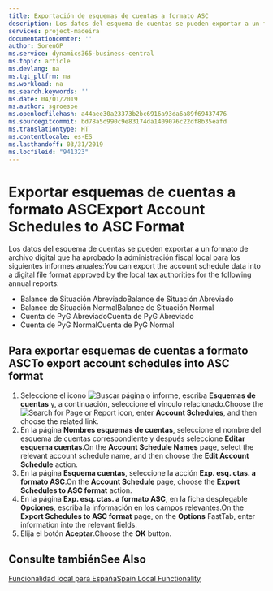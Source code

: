 ```yaml
---
title: Exportación de esquemas de cuentas a formato ASC
description: Los datos del esquema de cuentas se pueden exportar a un formato de archivo digital que ha aprobado la administración fiscal local para algunos informes.
services: project-madeira
documentationcenter: ''
author: SorenGP
ms.service: dynamics365-business-central
ms.topic: article
ms.devlang: na
ms.tgt_pltfrm: na
ms.workload: na
ms.search.keywords: ''
ms.date: 04/01/2019
ms.author: sgroespe
ms.openlocfilehash: a44aee30a23373b2bc6916a93da6a89f69437476
ms.sourcegitcommit: bd78a5d990c9e83174da1409076c22df8b35eafd
ms.translationtype: HT
ms.contentlocale: es-ES
ms.lasthandoff: 03/31/2019
ms.locfileid: "941323"
---
```

# <a name="export-account-schedules-to-asc-format"></a><span data-ttu-id="e81ed-103">Exportar esquemas de cuentas a formato ASC</span><span class="sxs-lookup"><span data-stu-id="e81ed-103">Export Account Schedules to ASC Format</span></span>
<span data-ttu-id="e81ed-104">Los datos del esquema de cuentas se pueden exportar a un formato de archivo digital que ha aprobado la administración fiscal local para los siguientes informes anuales:</span><span class="sxs-lookup"><span data-stu-id="e81ed-104">You can export the account schedule data into a digital file format approved by the local tax authorities for the following annual reports:</span></span>  

- <span data-ttu-id="e81ed-105">Balance de Situación Abreviado</span><span class="sxs-lookup"><span data-stu-id="e81ed-105">Balance de Situación Abreviado</span></span>  
- <span data-ttu-id="e81ed-106">Balance de Situación Normal</span><span class="sxs-lookup"><span data-stu-id="e81ed-106">Balance de Situación Normal</span></span>  
- <span data-ttu-id="e81ed-107">Cuenta de PyG Abreviado</span><span class="sxs-lookup"><span data-stu-id="e81ed-107">Cuenta de PyG Abreviado</span></span>  
- <span data-ttu-id="e81ed-108">Cuenta de PyG Normal</span><span class="sxs-lookup"><span data-stu-id="e81ed-108">Cuenta de PyG Normal</span></span>  

## <a name="to-export-account-schedules-into-asc-format"></a><span data-ttu-id="e81ed-109">Para exportar esquemas de cuentas a formato ASC</span><span class="sxs-lookup"><span data-stu-id="e81ed-109">To export account schedules into ASC format</span></span>  

1.  <span data-ttu-id="e81ed-110">Seleccione el icono ![Buscar página o informe](../../media/ui-search/search_small.png "icono Buscar página o informe"), escriba **Esquemas de cuentas** y, a continuación, seleccione el vínculo relacionado.</span><span class="sxs-lookup"><span data-stu-id="e81ed-110">Choose the ![Search for Page or Report](../../media/ui-search/search_small.png "Search for Page or Report icon") icon, enter **Account Schedules**, and then choose the related link.</span></span>  
2.  <span data-ttu-id="e81ed-111">En la página **Nombres esquemas de cuentas**, seleccione el nombre del esquema de cuentas correspondiente y después seleccione **Editar esquema cuentas**.</span><span class="sxs-lookup"><span data-stu-id="e81ed-111">On the **Account Schedule Names** page, select the relevant account schedule name, and then choose the **Edit Account Schedule** action.</span></span>  
3.  <span data-ttu-id="e81ed-112">En la página **Esquema cuentas**, seleccione la acción **Exp. esq. ctas. a formato ASC**.</span><span class="sxs-lookup"><span data-stu-id="e81ed-112">On the **Account Schedule** page, choose the **Export Schedules to ASC format** action.</span></span>  
4.  <span data-ttu-id="e81ed-113">En la página **Exp. esq. ctas. a formato ASC**, en la ficha desplegable **Opciones**, escriba la información en los campos relevantes.</span><span class="sxs-lookup"><span data-stu-id="e81ed-113">On the **Export Schedules to ASC format** page, on the **Options** FastTab, enter information into the relevant fields.</span></span>  
5.  <span data-ttu-id="e81ed-114">Elija el botón **Aceptar**.</span><span class="sxs-lookup"><span data-stu-id="e81ed-114">Choose the **OK** button.</span></span>  
  
## <a name="see-also"></a><span data-ttu-id="e81ed-115">Consulte también</span><span class="sxs-lookup"><span data-stu-id="e81ed-115">See Also</span></span>  
 [<span data-ttu-id="e81ed-116">Funcionalidad local para España</span><span class="sxs-lookup"><span data-stu-id="e81ed-116">Spain Local Functionality</span></span>](spain-local-functionality.md)
